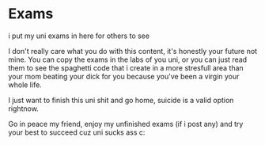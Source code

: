 # Exams
i put my uni exams in here for others to see 

I don't really care what you do with this content, it's honestly your future not mine.
You can copy the exams in the labs of you uni, or you can just read them to see the spaghetti code that i create 
in a more stresfull area than your mom beating your dick for you because you've been a virgin your whole life.

I just want to finish this uni shit and go home, suicide is a valid option rightnow.

Go in peace my friend, enjoy my unfinished exams (if i post any) and try your best to succeed cuz uni sucks ass c:
